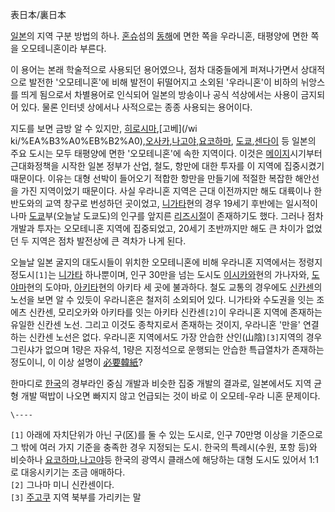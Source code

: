 表日本/裏日本  

[일본](%EC%9D%BC%EB%B3%B8.md)의 지역 구분 방법의 하나. [혼슈](%ED%98%BC%EC%8A%88.md)섬의
[동해](%EB%8F%99%ED%95%B4.md)에 면한 쪽을 우라니혼, 태평양에 면한 쪽을 오모테니혼이라 부른다.

이 용어는 본래 학술적으로 사용되던 용어였으나, 점차 대중들에게 퍼져나가면서 상대적으로 발전한 '오모테니혼'에 비해 발전이 뒤떨어지고 소외된
'우라니혼'이 비하의 뉘앙스를 띄게 됨으로서 차별용어로 인식되어 일본의 방송이나 공식 석상에서는 사용이 금지되어 있다. 물론 인터넷 상에서나
사적으로는 종종 사용되는 용어이다.  

지도를 보면 금방 알 수 있지만, [히로시마](%ED%9E%88%EB%A1%9C%EC%8B%9C%EB%A7%88.md),[고베](/wi
ki/%EA%B3%A0%EB%B2%A0),[오사카](%EC%98%A4%EC%82%AC%EC%B9%B4.md),[나고야](%EB%82%98%EA%B3%A0%EC%95%BC.md),[요코하마](%EC%9A%94%EC%BD%94%ED%95%98%EB%A7%88.md),
[도쿄](%EB%8F%84%EC%BF%84.md),[센다이](%EC%84%BC%EB%8B%A4%EC%9D%B4.md) 등 일본의
주요 도시는 모두 태평양에 면한 '오모테니혼'에 속한 지역이다. 이것은
[메이지](%EB%A9%94%EC%9D%B4%EC%A7%80.md)시기부터 근대화정책을 시작한 일본 정부가 산업, 철도, 항만에 대한
투자를 이 지역에 집중시켰기 때문이다. 이유는 대형 선박이 들어오기 적합한 항만을 만들기에 적절한 복잡한 해안선을 가진 지역이었기 때문이다.
사실 우라니혼 지역은 근대 이전까지만 해도 대륙이나 한반도와의 교역 창구로 번성하던 곳이었고,
[니가타](%EB%8B%88%EA%B0%80%ED%83%80.md)현의 경우 19세기 후반에는 일시적이나마
[도쿄](%EB%8F%84%EC%BF%84.md)부(오늘날 도쿄도)의 인구를 앞지른
[리즈시절](%EB%A6%AC%EC%A6%88%EC%8B%9C%EC%A0%88.md)이 존재하기도 했다. 그러나 점차 개발과 투자는
오모테니혼 지역에 집중되었고, 20세기 초반까지만 해도 큰 차이가 없었던 두 지역은 점차 발전상에 큰 격차가 나게 된다.

오늘날 일본 굴지의 대도시들이 위치한 오모테니혼에 비해 우라니혼 지역에서는 정령지정도시`[1]`는
[니가타](%EB%8B%88%EA%B0%80%ED%83%80.md) 하나뿐이며, 인구 30만을 넘는 도시도
[이시카와](%EC%9D%B4%EC%8B%9C%EC%B9%B4%EC%99%80.md)현의 가나자와,
[도야마](%EB%8F%84%EC%95%BC%EB%A7%88.md)현의 도야마,
[아키타](%EC%95%84%ED%82%A4%ED%83%80.md)현의 아키타 세 곳에 불과하다. 철도 교통의 경우에도
[신칸센](%EC%8B%A0%EC%B9%B8%EC%84%BC.md)의 노선을 보면 알 수 있듯이 우라니혼은 철저히 소외되어 있다.
니가타와 수도권을 잇는 조에츠 신칸센, 모리오카와 아키타를 잇는 아키타 신칸센`[2]`이 우라니혼 지역에 존재하는 유일한 신칸센 노선.
그리고 이것도 종착지로서 존재하는 것이지, 우라니혼 '만을' 연결하는 신칸센 노선은 없다. 우라니혼 지역에서도 가장 안습한
산인(山陰)`[3]`지역의 경우 그린샤가 없으며 1량은 자유석, 1량은 지정석으로 운행되는 안습한 특급열차가 존재하는 정도이니, 이 이상
설명이 [必要韓紙](%E5%BF%85%E8%A6%81%E9%9F%93%E7%B4%99.md)?

한마디로 [한국](%ED%95%9C%EA%B5%AD.md)의 경부라인 중심 개발과 비슷한 집중 개발의 결과로, 일본에서도 지역 균형
개발 떡밥이 나오면 빠지지 않고 언급되는 것이 바로 이 오모테-우라 니혼 문제이다.

`\----`

`[1]` 아래에 자치단위가 아닌 구(区)를 둘 수 있는 도시로, 인구 70만명 이상을 기준으로 그 밖에 여러 가지 기준을 충족한 경우
지정되는 도시. 한국의 특례시(수원, 포항 등)와 비슷하나 [요코하마](%EC%9A%94%EC%BD%94%ED%95%98%EB%A7%88.md),[나고야](%EB%82%98%EA%B3%A0%EC%95%BC.md)등 한국의 광역시 클래스에 해당하는 대형 도시도 있어서
1:1로 대응시키기는 조금 애매하다.  
`[2]` 그나마 미니 신칸센이다.  
`[3]` [주고쿠](%EC%A3%BC%EA%B3%A0%EC%BF%A0.md) 지역 북부를 가리키는 말

